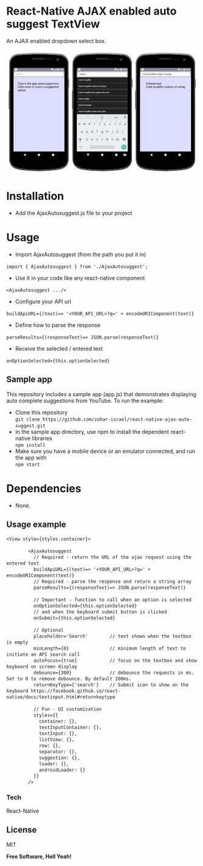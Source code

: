 # React-Native AJAX enabled auto suggest TextView

An AJAX enabled dropdown select box.

![alt text](https://raw.githubusercontent.com/zohar-israel/react-native-ajax-auto-suggest/master/AjaxAutoSuggest.jpg "")
# Installation
  - Add the AjaxAutosuggest.js file to your project

# Usage
  - Import AjaxAutosuggest (from the path you put it in)

  ```import { AjaxAutosuggest } from './AjaxAutosuggest';```
  
  - Use it in your code like any react-native component  
  
  ```<AjaxAutosuggest .../>```
  
  - Configure your API url  
  
  ```buildApiURL={(text)=> '<YOUR_API_URL>?q=' + encodeURIComponent(text)}```

  - Define how to parse the response  
  
  ```parseResults={(responseText)=> JSON.parse(responseText)}```

  - Receive the selected / entered text  
  
  ```onOptionSelected={this.optionSelected}```

## Sample app
This repository includes a sample app (app.js) that demonstrates displaying auto complete suggestions from YouTube. To run the example:
  - Clone this repository  
  ```git clone https://github.com/zohar-israel/react-native-ajax-auto-suggest.git```
  - In the sample app directory, use npm to install the dependent react-native libraries  
  ```npm install```
  - Make sure you have a mobile device or an emulator connected, and run the app with  
  ```npm start```
# Dependencies
  - None. 
## Usage example

```
<View style={styles.container}>

        <AjaxAutosuggest
          // Required - return the URL of the ajax request using the entered text
          buildApiURL={(text)=> '<YOUR_API_URL>?q=' + encodeURIComponent(text)}
          // Required - parse the response and return a string array
          parseResults={(responseText)=> JSON.parse(responseText)}
          
          // Important - function to call when an option is selected
          onOptionSelected={this.optionSelected}
          // and when the keyboard submit button is clicked
          onSubmit={this.optionSelected}

          // Optional
          placeholder='Search'        // text shown when the textbox is empty
          minLength={0}               // minimum length of text to initiate an API search call
          autoFocus={true}            // focus on the textbox and show keyboard on screen display
          debounce={300}              // debounce the requests in ms. Set to 0 to remove debounce. By default 200ms.
          returnKeyType={'search'}    // Submit icon to show on the keyboard https://facebook.github.io/react-native/docs/textinput.html#returnkeytype
          
          // Fun - UI customization
          styles={{
            container: {},
            textInputContainer: {},
            textInput: {},
            listView: {},
            row: {},
            separator: {},
            suggestion: {},
            loader: {},
            androidLoader: {}
          }}
        />  
```

### Tech

React-Native 

License
----

MIT


**Free Software, Hell Yeah!**
